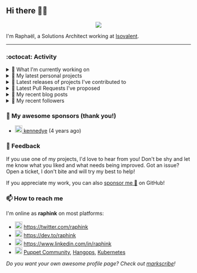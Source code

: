 ## Hi there 👋🏼


<p align="center">
  <a href="https://github.com/ryo-ma/github-profile-trophy"><img src="https://github-profile-trophy.vercel.app/?username=raphink&theme=darkhub&margin-w=15&margin-h=15&no-frame=true&column=5"/></a>
</p>


I'm Raphaël, a Solutions Architect working at [Isovalent](https://github.com/isovalent).

<hr />


### :octocat: Activity

<details>
<summary>👷 What I'm currently working on</summary>

- [isovalent/instruqt-go](https://github.com/isovalent/instruqt-go) - A Go library for the Instruqt API (today)
- [cloud-native-suisse-romande/governance](https://github.com/cloud-native-suisse-romande/governance) - Organization and Association governance (2 days ago)
- [raphink/inktober](https://github.com/raphink/inktober) -  (2 weeks ago)
- [isovalent/credly-go](https://github.com/isovalent/credly-go) - A Go library for the Credly API (4 weeks ago)
- [raphink/divisor-knight](https://github.com/raphink/divisor-knight) - A game to practice finding divisors (1 month ago)
</details>

<details>
<summary>🌱 My latest personal projects</summary>

- [raphink/inktober](https://github.com/raphink/inktober) - 
- [raphink/divisor-knight](https://github.com/raphink/divisor-knight) - A game to practice finding divisors
- [raphink/juanita](https://github.com/raphink/juanita) - 
- [raphink/picomo](https://github.com/raphink/picomo) - 
- [raphink/js-test](https://github.com/raphink/js-test) - 
</details>

<details>
<summary>🔭 Latest releases of projects I've contributed to</summary>

- [cilium/cilium](https://github.com/cilium/cilium) ([v1.17.0-pre.2](https://github.com/cilium/cilium/releases/tag/v1.17.0-pre.2), today) - eBPF-based Networking, Security, and Observability
- [isovalent/instruqt-go](https://github.com/isovalent/instruqt-go) ([v1.3.0](https://github.com/isovalent/instruqt-go/releases/tag/v1.3.0), today) - A Go library for the Instruqt API
- [cloud-native-suisse-romande/governance](https://github.com/cloud-native-suisse-romande/governance) ([v1.0.0](https://github.com/cloud-native-suisse-romande/governance/releases/tag/v1.0.0), 2 weeks ago) - Organization and Association governance
- [cilium/cilium-cli](https://github.com/cilium/cilium-cli) ([v0.16.19](https://github.com/cilium/cilium-cli/releases/tag/v0.16.19), 1 month ago) - CLI to install, manage &amp; troubleshoot Kubernetes clusters running Cilium
- [isovalent/credly-go](https://github.com/isovalent/credly-go) ([v1.0.0](https://github.com/isovalent/credly-go/releases/tag/v1.0.0), 1 month ago) - A Go library for the Credly API
</details>

<details>
<summary>🔨 Latest Pull Requests I've proposed</summary>

- [Add graphQL debug logs](https://github.com/isovalent/instruqt-go/pull/14) on [isovalent/instruqt-go](https://github.com/isovalent/instruqt-go) (today)
- [Debug session ](https://github.com/isovalent/instruqt-go/pull/13) on [isovalent/instruqt-go](https://github.com/isovalent/instruqt-go) (today)
</details>

<details>
<summary>📜 My recent blog posts</summary>

- [How to Automatically Issue Badges for Instruqt Labs](https://dev.to/raphink/how-to-automatically-issue-badges-for-instruqt-labs-18k5) (2 weeks ago)
- [Streamlining Access to Embedded Instruqt Labs](https://dev.to/raphink/streamlining-access-to-embedded-instruqt-labs-4ph9) (4 weeks ago)
- [Towards a Modular DevOps Stack](https://dev.to/camptocamp-ops/towards-a-modular-devops-stack-257c) (2 years ago)
- [A 15-year Puppet Journey](https://dev.to/raphink/a-15-year-puppet-journey-4o39) (2 years ago)
- [How to allow dynamic Terraform Provider Configuration](https://dev.to/camptocamp-ops/how-to-allow-dynamic-terraform-provider-configuration-20ik) (3 years ago)
</details>

<details>
<summary>👥 My recent followers</summary>

- [<img src="https://avatars.githubusercontent.com/u/1650997?u=7b5fb147664a0029b81a107ac499ab0c43f6b26b&amp;v=4" height="20"/> trinhminhtriet](https://github.com/trinhminhtriet)
- [<img src="https://avatars.githubusercontent.com/u/39115651?u=698b472b817b1e117b5a86aec9f97be8902db342&amp;v=4" height="20"/> eust-w](https://github.com/eust-w)
- [<img src="https://avatars.githubusercontent.com/u/22192242?v=4" height="20"/> saintdle](https://github.com/saintdle)
- [<img src="https://avatars.githubusercontent.com/u/107572090?u=2ab285e31d2c0f709a3cb77c9055789805817e9b&amp;v=4" height="20"/> AudMonte01](https://github.com/AudMonte01)
- [<img src="https://avatars.githubusercontent.com/u/88345999?u=7551b77ece4e1e25b96f45c32b4b653d47ae8b81&amp;v=4" height="20"/> lumbrjx](https://github.com/lumbrjx)
</details>


### 💚 My awesome sponsors (thank you!)

- [<img src="https://avatars.githubusercontent.com/u/1110127?v=4" height="20"/> kennedye](https://github.com/kennedye) (4 years ago)


### 💬 Feedback

If you use one of my projects, I'd love to hear from you!
Don't be shy and let me know what you liked and what needs being improved.
Got an issue? Open a ticket, I don't bite and will try my best to help!

If you appreciate my work, you can also [sponsor me 💚](https://github.com/sponsors/raphink) on GitHub!


### 📫 How to reach me

I'm online as **raphink** on most platforms:

- <img src="https://raw.githubusercontent.com/FortAwesome/Font-Awesome/master/svgs/brands/twitter.svg" width="20" alt="Twitter" /> https://twitter.com/raphink
- <img src="https://raw.githubusercontent.com/FortAwesome/Font-Awesome/master/svgs/brands/dev.svg" width="20" alt="Blog" /> https://dev.to/raphink
- <img src="https://raw.githubusercontent.com/FortAwesome/Font-Awesome/master/svgs/brands/linkedin.svg" width="20" alt="LinkedIn" /> https://www.linkedin.com/in/raphink
- <img src="https://raw.githubusercontent.com/FortAwesome/Font-Awesome/master/svgs/brands/slack.svg" width="20" alt="Slack" /> [Puppet Community](https://slack.puppet.com/), [Hangops](https://signup.hangops.com/), [Kubernetes](https://slack.k8s.io/)

*Do you want your own awesome profile page? Check out [markscribe](https://github.com/muesli/markscribe)!*
